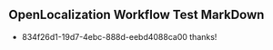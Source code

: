 ## OpenLocalization Workflow Test MarkDown
* 834f26d1-19d7-4ebc-888d-eebd4088ca00 thanks!

<!--HONumber=Jul16_HO2-->


